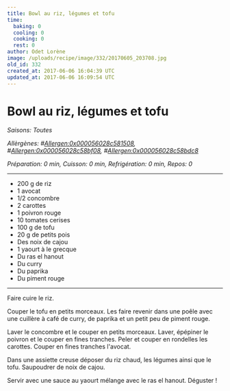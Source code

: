 ```yaml
---
title: Bowl au riz, légumes et tofu
time:
  baking: 0
  cooling: 0
  cooking: 0
  rest: 0
author: Odet Lorène
image: /uploads/recipe/image/332/20170605_203708.jpg
old_id: 332
created_at: 2017-06-06 16:04:39 UTC
updated_at: 2017-06-06 16:09:54 UTC
---
```


# Bowl au riz, légumes et tofu

_Saisons: Toutes_

_Allèrgènes: #<Allergen:0x000056028c581508>, #<Allergen:0x000056028c58bf08>, #<Allergen:0x000056028c58bdc8>_

_Préparation: 0 min, Cuisson: 0 min, Refrigération: 0 min, Repos: 0_

---

- 200 g de riz
- 1 avocat
- 1/2 concombre
- 2 carottes
- 1 poivron rouge
- 10 tomates cerises
- 100 g de tofu
- 20 g de petits pois
- Des noix de cajou
- 1 yaourt à le grecque
- Du ras el hanout
- Du curry
- Du paprika
- Du piment rouge

---

Faire cuire le riz.

Couper le tofu en petits morceaux. Les faire revenir dans une poêle avec une cuillère à café de curry, de paprika et un petit peu de piment rouge.

Laver le concombre et le couper en petits morceaux. Laver, épépiner le poivron et le couper en fines tranches. Peler et couper en rondelles les carottes. Couper en fines tranches l'avocat.

Dans une assiette creuse déposer du riz chaud, les légumes ainsi que le tofu. Saupoudrer de noix de cajou.

Servir avec une sauce au yaourt mélange avec le ras el hanout. Déguster !
